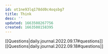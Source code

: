 ```yaml
---
id: ot1ne93lq178dd0c4oqsbg7
title: Think
desc: ''
updated: 1663508267756
created: 1663508158395
---
```

[[Questions|daily.journal.2022.09.17#questions]]
[[Questions|daily.journal.2022.09.18#questions]]